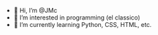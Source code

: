 - 👋 Hi, I’m @JMc
- 👀 I’m interested in programming (el classico)
- 🌱 I’m currently learning Python, CSS, HTML, etc.
